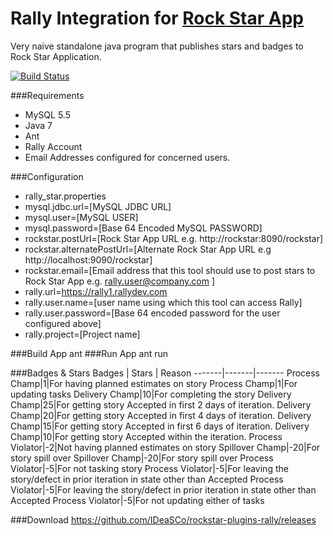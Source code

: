 Rally Integration for [Rock Star App](https://github.com/IDeaSCo/rockstar)
======================

Very naive standalone java program that publishes stars and badges to Rock Star Application.

[![Build Status](https://travis-ci.org/IDeaSCo/rockstar-plugins-rally.svg?branch=master)](https://travis-ci.org/IDeaSCo/rockstar-plugins-rally)

###Requirements
- MySQL 5.5
- Java 7
- Ant
- Rally Account
 - Email Addresses configured for concerned users.
 

###Configuration
- rally_star.properties
 - mysql.jdbc.url=[MySQL JDBC URL]
 - mysql.user=[MySQL USER]
 - mysql.password=[Base 64 Encoded MySQL PASSWORD]
 - rockstar.postUrl=[Rock Star App URL e.g.  http://rockstar:8090/rockstar]
 - rockstar.alternatePostUrl=[Alternate Rock Star App URL e.g http://localhost:9090/rockstar]
 - rockstar.email=[Email address that this tool should use to post stars to Rock Star App e.g. rally.user@company.com ]
 - rally.url=https://rally1.rallydev.com
 - rally.user.name=[user name using which this tool can access Rally]
 - rally.user.password=[Base 64 encoded password for the user configured above]
 - rally.project=[Project name]

###Build App
 ant
###Run App
 ant run

###Badges & Stars
Badges | Stars | Reason
-------|-------|-------
Process Champ|1|For having planned estimates on story
Process Champ|1|For updating tasks
Delivery Champ|10|For completing the story
Delivery Champ|25|For getting story Accepted in first 2 days of iteration.
Delivery Champ|20|For getting story Accepted in first 4 days of iteration.
Delivery Champ|15|For getting story Accepted in first 6 days of iteration.
Delivery Champ|10|For getting story Accepted within the iteration.
Process Violator|-2|Not having planned estimates on story
Spillover Champ|-20|For story spill over
Spillover Champ|-20|For story spill over
Process Violator|-5|For not tasking story
Process Violator|-5|For leaving the story/defect in prior iteration in state other than Accepted
Process Violator|-5|For leaving the story/defect in prior iteration in state other than Accepted
Process Violator|-5|For not updating either of tasks

###Download
https://github.com/IDeaSCo/rockstar-plugins-rally/releases
